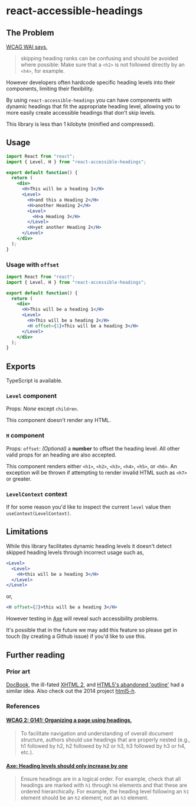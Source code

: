 # react-accessible-headings

## The Problem

[WCAG WAI says](https://www.w3.org/WAI/tutorials/page-structure/headings/),

> skipping heading ranks can be confusing and should be avoided where possible: Make sure that a `<h2>` is not followed directly by an `<h4>`, for example.

However developers often hardcode specific heading levels into their components, limiting their flexibility.

By using `react-accessible-headings` you can have components with dynamic headings that fit the appropriate heading level, allowing you to more easily create accessible headings that don't skip levels.

This library is less than 1 kilobyte (minified and compressed).

## Usage

```jsx
import React from "react";
import { Level, H } from "react-accessible-headings";

export default function() {
  return (
    <div>
      <H>This will be a heading 1</H>
      <Level>
        <H>and this a Heading 2</H>
        <H>another Heading 2</H>
        <Level>
          <H>a Heading 3</H>
        </Level>
        <H>yet another Heading 2</H>
      </Level>
    </div>
  );
}
```

### Usage with `offset`

```jsx
import React from "react";
import { Level, H } from "react-accessible-headings";

export default function() {
  return (
    <div>
      <H>This will be a heading 1</H>
      <Level>
        <H>This will be a heading 2</H>
        <H offset={1}>This will be a heading 3</H>
      </Level>
    </div>
  );
}
```

## Exports

TypeScript is available.

### `Level` component

Props: _None_ except `children`.

This component doesn't render any HTML.

### `H` component

Props: `offset`: _(Optional)_ a **number** to offset the heading level. All other valid props for an heading are also accepted.

This component renders either `<h1>`, `<h2>`, `<h3>`, `<h4>`, `<h5>`, or `<h6>`. An exception will be thrown if attempting to render invalid HTML such as `<h7>` or greater.

### `LevelContext` context

If for some reason you'd like to inspect the current `level` value then `useContext(LevelContext)`.

## Limitations

While this library facilitates dynamic heading levels it doesn't detect skipped heading levels through incorrect usage such as,

```jsx
<Level>
  <Level>
    <H>this will be a heading 3</H>
  </Level>
</Level>
```

or,

```jsx
<H offset={2}>this will be a heading 3</H>
```

However testing in [Axe](https://www.deque.com/axe/) will reveal such accessibility problems.

It's possible that in the future we may add this feature so please get in touch (by creating a Github issue) if you'd like to use this.

## Further reading

### Prior art

[DocBook](https://docbook.org/), the ill-fated [XHTML 2](https://www.w3.org/TR/xhtml2/mod-structural.html#sec_8.5.), and [HTML5's abandoned 'outline'](http://blog.paciellogroup.com/2013/10/html5-document-outline/) had a similar idea. Also check out the 2014 project [html5-h](https://github.com/ThePacielloGroup/html5-h).

### References

#### [WCAG 2: G141: Organizing a page using headings](https://www.w3.org/TR/2012/NOTE-WCAG20-TECHS-20120103/G141),

> To facilitate navigation and understanding of overall document structure, authors should use headings that are properly nested (e.g., h1 followed by h2, h2 followed by h2 or h3, h3 followed by h3 or h4, etc.).

#### [Axe: Heading levels should only increase by one](https://dequeuniversity.com/rules/axe/3.4/heading-order)

> Ensure headings are in a logical order. For example, check that all headings are marked with `h1` through `h6` elements and that these are ordered hierarchically. For example, the heading level following an `h1` element should be an `h2` element, not an `h3` element.
